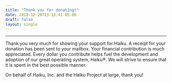```yaml
---
title: "Thank you for donating!"
date: 2018-12-20T13:13:41-05:00
draft: false
layout: single
---
```


---- 
Thank you very much for showing your support for Haiku. A receipt for your donation has been sent to your mailbox.
Your financial contribution is much appreciated.
Every dollar you contribute helps fuel the development and adoption of our great operating system, Haiku®. We will strive to ensure that it is spent in the best possible manner.

On behalf of Haiku, Inc. and the Haiku Project at large, thank you!

